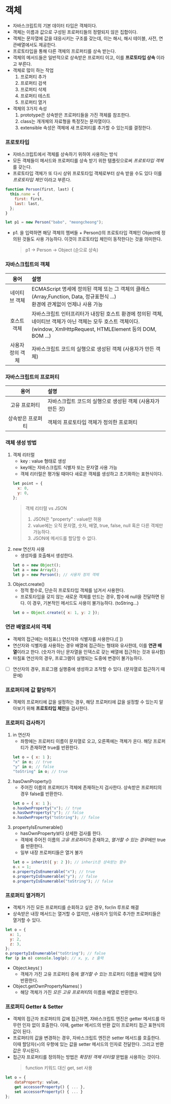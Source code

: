 # 객체

- 자바스크립트의 기본 데이터 타입은 객체이다.
- 객체는 이름과 값으로 구성된 프로퍼티들의 정렬되지 않은 집합이다.
- 객체는 문자열에 값을 대응시키는 구조를 갖는데, 이는 해시, 해시 테이블, 사전, 연관배열에서도 제공한다.
- 프로토타입을 통해 다른 객체의 프로퍼티를 상속 받는다.
- 객체의 메서드들은 일반적으로 상속받은 프로퍼티 이고, 이를 <strong>프로토타입 상속</strong> 이라고 부른다.
- 객체로 많이 하는 작업 <br />
  1. 프로퍼티 추가
  2. 프로퍼티 검색
  3. 프로퍼티 삭제
  4. 프로퍼티 테스트
  5. 프로퍼티 열거
- 객체의 3가지 속성 <br />
  1. prototype은 상속받은 프로퍼티들을 가진 객체를 참조한다.
  2. class는 개개체의 자료형을 특정짓는 문자열이다.
  3. extensible 속성은 객체에 새 프로퍼티를 추가할 수 있는지를 결정한다.

### 프로토타입

- 자바스크립트에서 객체를 상속하기 위하여 사용하는 방식
- 모든 객체들이 메서드와 프로퍼티를 상속 받기 위한 템플릿으로써 *프로토타입 객체*를 갖는다.
- 프로토타입 객체가 또 다시 상위 프로토타입 객체로부터 상속 받을 수도 있다 이를 _프로토타입 체인_ 이라고 부른다.

```javascript
function Person(first, last) {
  this.name = {
    first: first,
    last: last,
  };
}
```

```javascript
let p1 = new Person("babo", "meongcheong");
```

- p1. 을 입력하면 해당 객체의 멤버들 + Person()의 프로토타입 객체인 Object에 정의된 것들도 사용 가능하다. 이것이 프로토타입 체인이 동작한다는 것을 의미한다.
  > p1 -> Person -> Object (순으로 상속)

### 자바스크립트의 객체

|       용어       | 설명                                                                                                                                                                        |
| :--------------: | :-------------------------------------------------------------------------------------------------------------------------------------------------------------------------- |
|  네이티브 객체   | ECMAScript 명세에 정의된 객체 또는 그 객체의 클래스 (Array,Function, Data, 정규표현식 ...) <br />환경에 관계없이 언제나 사용 가능                                           |
|   호스트 객체    | 자바스크립트 인터프리터가 내장된 호스트 환경에 정의된 객체, 네이티브 객체가 아닌 객체는 모두 호스트 객체이다. <br/> (window, XmlHttpRequest, HTMLElement 등의 DOM, BOM ...) |
| 사용자 정의 객체 | 자바스크립트 코드의 실행으로 생성된 객체 (사용자가 만든 객체)                                                                                                               |

### 자바스크립트의 프로퍼티

|       용어        | 설명                                                        |
| :---------------: | :---------------------------------------------------------- |
|   고유 프로퍼티   | 자바스크립트 코드의 실행으로 생성된 객체 (사용자가 만든 것) |
| 상속받은 프로퍼티 | 객체의 프로토타입 객체가 정의한 프로퍼티                    |

### 객체 생성 방법

1. 객체 리터럴
   - key : value 형태로 생성 <br/>
   - key에는 자바스크립트 식별자 또는 문자열 사용 가능
   - 객체 리터럴은 평가될 때마다 새로운 객체를 생성하고 초기화하는 표현식이다.
   ```javascript
   let point = {
     x: 0,
     y: 0,
   };
   ```
   > 객체 리터럴 vs JSON <br/>
   >
   > 1. JSON은 "property" : value만 허용
   > 2. value에는 오직 문자열, 숫자, 배열, true, false, null 혹은 다른 객체만 가능하다.
   > 3. JSON에 메서드를 할당할 수 없다.
2. new 연산자 사용
   - 생성자를 호출해서 생성한다.
   ```javascript
   let o = new Object();
   let a = new Array();
   let p = new Person(); // 사용자 정의 객체
   ```
3. Object.create()
   - 정적 함수로, 단순히 프로토타입 객체를 넘겨서 사용한다.
   - 프로토타입을 갖지 않는 새로운 객체를 만드는 경우, 함수에 null을 전달하면 된다. 이 경우, 기본적인 메서드도 사용이 불가능하다. (toString...)
   ```javascript
   let o = Object.create({ x: 1, y: 2 });
   ```

### 연관 배열로서의 객체

- 객체의 접근에는 마침표(.) 연산자와 식별자를 사용한다.([ ])
- 연산자와 식별자를 사용하는 경우 배열에 접근하는 형태와 유사한데, 이를 <strong>연관 배열</strong>이라고 한다. (숫자가 아닌 문자열을 인덱스로 갖는 배열에 접근하는 것과 유사함)
- 마침표 연산자의 경우, 프로그램이 실행되는 도중에 변경이 불가능하다.
- [ ] 연산자의 경우, 프로그램 실행중에 생성하고 조작할 수 있다. (문자열로 접근하기 때문에)

### 프로퍼티에 값 할당하기

- 객체의 프로퍼티에 값을 설정하는 경우, 해당 프로퍼티에 값을 설정할 수 있는지 알아보기 위해 <strong>프로토타입 체인</strong>을 검사한다.

### 프로퍼티 검사하기

1. in 연산자
   - 좌항에는 프로퍼티 이름이 문자열로 오고, 오른쪽에는 객체가 온다. 해당 프로퍼티가 존재하면 true를 반환한다.
   ```javascript
   let o = { x: 1 };
   "x" in o; // true
   "y" in o; // false
   "toString" in o; // true
   ```
2. hasOwnProperty()
   - 주어진 이름의 프로퍼티가 객체에 존재하는지 검사한다. 상속받은 프로퍼티의 경우 false를 반환한다.
   ```javascript
   let o = { x: 1 };
   o.hasOwnProperty("x"); // true
   o.hasOwnProperty("y"); // false
   o.hasOwnProperty("toString"); // false
   ```
3. propertyIsEnumerable()
   - hasOwnProperty보다 상세한 검사를 한다.
   - 객체에 주어진 이름의 *고유 프로퍼티*가 존재하고, *열거할 수 있는 경우*에만 true를 반환한다.
   - 일부 내장 프로퍼티들은 열거 불가
   ```javascript
   let o = inherit({ y: 2 }); // inherit은 상속받는 함수
   o.x = 1;
   o.propertyIsEnumerable("x"); // true
   o.propertyIsEnumerable("y"); // false
   o.propertyIsEnumerable("toString"); // false
   ```

### 프로퍼티 열거하기

- 객체가 가진 모든 프로퍼티를 순회하고 싶은 경우, for/in 루프로 해결
- 상속받은 내장 메서드는 열거할 수 없지만, 사용자가 임의로 추가한 프로퍼티들은 열거할 수 있다.

```javascript
let o = {
  x: 1,
  y: 2,
  z: 3,
};
o.propertyIsEnumerable("toString"); // false
for (p in o) console.log(p); // x, y, z 출력
```

- Object.keys( )
  - 객체가 가진 고유 프로퍼티 중에 _열거할 수 있는_ 프로퍼티 이름을 배열에 담아 반환한다.
- Object.getOwnPropertyNames( )
  - 해당 객체가 가진 *모든 고유 프로퍼티*의 이름을 배열로 반환한다.

### 프로퍼티 Getter & Setter

- 객체의 접근자 프로퍼티의 값에 접근하면, 자바스크립트 엔진은 getter 메서드를 아무런 인자 없이 호출한다. 이때, getter 메서드의 반환 값이 프로퍼티 접근 표현식의 값이 된다.
- 프로퍼티의 값을 변경하는 경우, 자바스크립트 엔진은 setter 메서드를 호출한다. 이때 할당자(=)의 우항에 있는 값을 setter 메서드의 인자로 전달한다. 그리고 반환 값은 무시된다.
- 접근자 프로퍼티를 정의하는 방법은 _확장된 객체 리터럴_ 문법을 사용하는 것이다.
  > function 키워드 대신 get, set 사용

```javascript
let o = {
    dataProperty: value,
    get accessorProperty() { ... },
    set accessorProperty() { ... }
};
```
